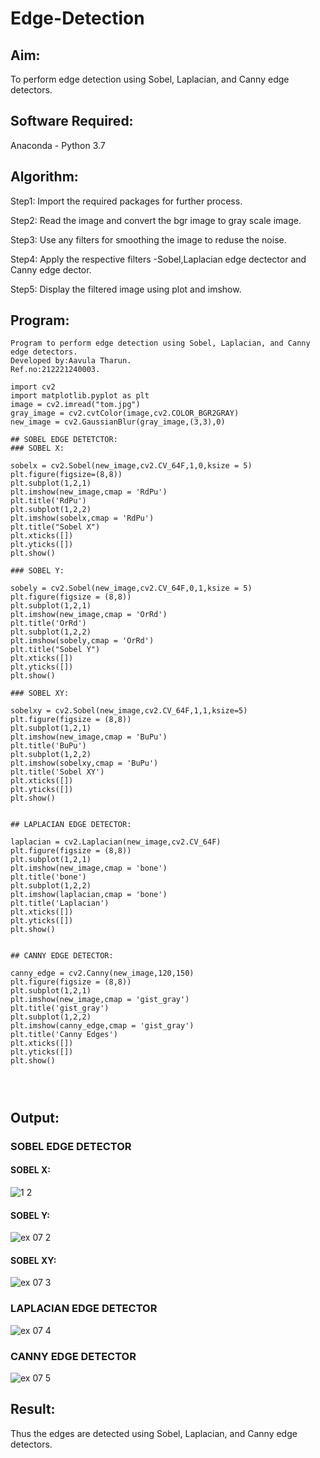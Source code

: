 # Edge-Detection
## Aim:
To perform edge detection using Sobel, Laplacian, and Canny edge detectors.

## Software Required:
Anaconda - Python 3.7

## Algorithm:
Step1:
Import the required packages for further process.

Step2:
Read the image and convert the bgr image to gray scale image.

Step3:
Use any filters for smoothing the image to reduse the noise.

Step4:
Apply the respective filters -Sobel,Laplacian edge dectector and Canny edge dector.

Step5:
Display the filtered image using plot and imshow.

 
## Program:

``` 
Program to perform edge detection using Sobel, Laplacian, and Canny edge detectors.
Developed by:Aavula Tharun.
Ref.no:212221240003.

import cv2
import matplotlib.pyplot as plt
image = cv2.imread("tom.jpg")
gray_image = cv2.cvtColor(image,cv2.COLOR_BGR2GRAY)
new_image = cv2.GaussianBlur(gray_image,(3,3),0)

## SOBEL EDGE DETETCTOR:
### SOBEL X:

sobelx = cv2.Sobel(new_image,cv2.CV_64F,1,0,ksize = 5)
plt.figure(figsize=(8,8))
plt.subplot(1,2,1)
plt.imshow(new_image,cmap = 'RdPu')
plt.title('RdPu')
plt.subplot(1,2,2)
plt.imshow(sobelx,cmap = 'RdPu')
plt.title("Sobel X")
plt.xticks([])
plt.yticks([])
plt.show()

### SOBEL Y:

sobely = cv2.Sobel(new_image,cv2.CV_64F,0,1,ksize = 5)
plt.figure(figsize = (8,8))
plt.subplot(1,2,1)
plt.imshow(new_image,cmap = 'OrRd')
plt.title('OrRd')
plt.subplot(1,2,2)
plt.imshow(sobely,cmap = 'OrRd')
plt.title("Sobel Y")
plt.xticks([])
plt.yticks([])
plt.show()

### SOBEL XY:

sobelxy = cv2.Sobel(new_image,cv2.CV_64F,1,1,ksize=5)
plt.figure(figsize = (8,8))
plt.subplot(1,2,1)
plt.imshow(new_image,cmap = 'BuPu')
plt.title('BuPu')
plt.subplot(1,2,2)
plt.imshow(sobelxy,cmap = 'BuPu')
plt.title('Sobel XY')
plt.xticks([])
plt.yticks([])
plt.show()


## LAPLACIAN EDGE DETECTOR:

laplacian = cv2.Laplacian(new_image,cv2.CV_64F)
plt.figure(figsize = (8,8))
plt.subplot(1,2,1)
plt.imshow(new_image,cmap = 'bone')
plt.title('bone')
plt.subplot(1,2,2)
plt.imshow(laplacian,cmap = 'bone')
plt.title('Laplacian')
plt.xticks([])
plt.yticks([])
plt.show()


## CANNY EDGE DETECTOR:

canny_edge = cv2.Canny(new_image,120,150)
plt.figure(figsize = (8,8))
plt.subplot(1,2,1)
plt.imshow(new_image,cmap = 'gist_gray')
plt.title('gist_gray')
plt.subplot(1,2,2)
plt.imshow(canny_edge,cmap = 'gist_gray')
plt.title('Canny Edges')
plt.xticks([])
plt.yticks([])
plt.show()




```
## Output:
### SOBEL EDGE DETECTOR
#### SOBEL X:
![1 2](https://user-images.githubusercontent.com/93427201/168774631-e0a8eb62-2d22-47bb-8e59-b0afdbfb9c6f.png)
#### SOBEL Y:
![ex 07  2](https://user-images.githubusercontent.com/93427201/168775197-d761b82e-5aa3-47a4-bfe9-1a378a57fb93.png)

#### SOBEL XY:
![ex 07 3](https://user-images.githubusercontent.com/93427201/168774840-927a6065-570e-4485-8b48-b7b6ba16d103.png)

### LAPLACIAN EDGE DETECTOR
![ex 07 4](https://user-images.githubusercontent.com/93427201/168774893-eee22dd0-505c-4985-a4c2-64fd2df0cf6a.png)


### CANNY EDGE DETECTOR
![ex 07 5](https://user-images.githubusercontent.com/93427201/168774925-16e89aa7-eed1-4643-b9ae-8ce47c777851.png)

## Result:
Thus the edges are detected using Sobel, Laplacian, and Canny edge detectors.

